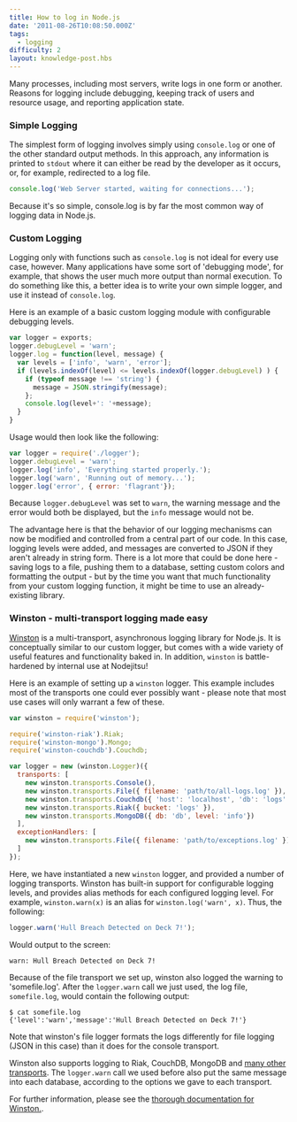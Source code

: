 ```yaml
---
title: How to log in Node.js
date: '2011-08-26T10:08:50.000Z'
tags:
  - logging
difficulty: 2
layout: knowledge-post.hbs
---
```


Many processes, including most servers, write logs in one form or another. Reasons for logging include debugging, keeping track of users and resource usage, and reporting application state.

### Simple Logging

The simplest form of logging involves simply using `console.log` or one of the other standard output methods. In this approach, any information is printed to `stdout` where it can either be read by the developer as it occurs, or, for example, redirected to a log file.

```javascript
console.log('Web Server started, waiting for connections...');
```

Because it's so simple, console.log is by far the most common way of logging data in Node.js.

### Custom Logging

Logging only with functions such as `console.log` is not ideal for every use case, however. Many applications have some sort of 'debugging mode', for example, that shows the user much more output than normal execution. To do something like this, a better idea is to write your own simple logger, and use it instead of `console.log`.

Here is an example of a basic custom logging module with configurable debugging levels.

```javascript
var logger = exports;
logger.debugLevel = 'warn';
logger.log = function(level, message) {
  var levels = ['info', 'warn', 'error'];
  if (levels.indexOf(level) <= levels.indexOf(logger.debugLevel) ) {
    if (typeof message !== 'string') {
      message = JSON.stringify(message);
    };
    console.log(level+': '+message);
  }
}
```

Usage would then look like the following:

```javascript
var logger = require('./logger');
logger.debugLevel = 'warn';
logger.log('info', 'Everything started properly.');
logger.log('warn', 'Running out of memory...');
logger.log('error', { error: 'flagrant'});
```

Because `logger.debugLevel` was set to `warn`, the warning message and the error would both be displayed, but the `info` message would not be.

The advantage here is that the behavior of our logging mechanisms can now be modified and controlled from a central part of our code. In this case, logging levels were added, and messages are converted to JSON if they aren't already in string form. There is a lot more that could be done here - saving logs to a file, pushing them to a database, setting custom colors and formatting the output - but by the time you want that much functionality from your custom logging function, it might be time to use an already-existing library.

### Winston - multi-transport logging made easy

[Winston](https://github.com/indexzero/winston) is a multi-transport, asynchronous logging library for Node.js. It is conceptually similar to our custom logger, but comes with a wide variety of useful features and functionality baked in. In addition, `winston` is battle-hardened by internal use at Nodejitsu!

Here is an example of setting up a `winston` logger. This example includes most of the transports one could ever possibly want - please note that most use cases will only warrant a few of these.

```javascript
var winston = require('winston');

require('winston-riak').Riak;
require('winston-mongo').Mongo;
require('winston-couchdb').Couchdb;

var logger = new (winston.Logger)({
  transports: [
    new winston.transports.Console(),
    new winston.transports.File({ filename: 'path/to/all-logs.log' }),
    new winston.transports.Couchdb({ 'host': 'localhost', 'db': 'logs' }),
    new winston.transports.Riak({ bucket: 'logs' }),
    new winston.transports.MongoDB({ db: 'db', level: 'info'})
  ],
  exceptionHandlers: [
    new winston.transports.File({ filename: 'path/to/exceptions.log' })
  ]
});
```

Here, we have instantiated a new `winston` logger, and provided a number of logging transports. Winston has built-in support for configurable logging levels, and provides alias methods for each configured logging level. For example, `winston.warn(x)` is an alias for `winston.log('warn', x)`. Thus, the following:

```javascript
logger.warn('Hull Breach Detected on Deck 7!');
```

Would output to the screen:

```
warn: Hull Breach Detected on Deck 7!
```

Because of the file transport we set up, winston also logged the warning to 'somefile.log'. After the `logger.warn` call we just used, the log file, `somefile.log`, would contain the following output:

```
$ cat somefile.log
{'level':'warn','message':'Hull Breach Detected on Deck 7!'}
```

Note that winston's file logger formats the logs differently for file logging (JSON in this case) than it does for the console transport.

Winston also supports logging to Riak, CouchDB, MongoDB and [many other transports](https://github.com/winstonjs/winston/blob/master/docs/transports.md). The `logger.warn` call we used before also put the same message into each database, according to the options we gave to each transport.

For further information, please see the [thorough documentation for Winston.](https://github.com/indexzero/winston).
